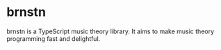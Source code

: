 # brnstn

brnstn is a TypeScript music theory library. It aims to make music theory programming fast and delightful.

